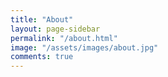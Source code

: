 ```yaml
---
title: "About"
layout: page-sidebar
permalink: "/about.html"
image: "/assets/images/about.jpg"
comments: true
---
```


